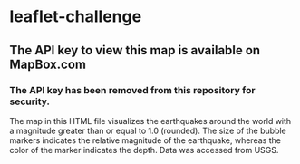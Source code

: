 # leaflet-challenge

## The API key to view this map is available on MapBox.com

### The API key has been removed from this repository for security.

The map in this HTML file visualizes the earthquakes around the world with a magnitude greater than or equal to 1.0 (rounded). The size of the bubble markers indicates the relative magnitude of the earthquake, whereas the color of the marker indicates the depth. Data was accessed from USGS.
